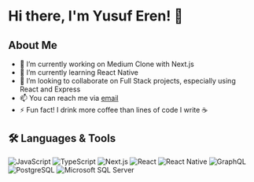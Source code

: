 # Hi there, I'm Yusuf Eren! 👋

## About Me
- 🔭 I’m currently working on Medium Clone with Next.js
- 🌱 I’m currently learning React Native
- 👯 I’m looking to collaborate on Full Stack projects, especially using React and Express
- 📫 You can reach me via [email](mailto:yusuferengerek@hotmail.com)
- ⚡ Fun fact! I drink more coffee than lines of code I write ☕️

## 🛠️ Languages & Tools
![JavaScript](https://img.shields.io/badge/-JavaScript-black?style=flat-square&logo=javascript)
![TypeScript](https://img.shields.io/badge/-TypeScript-3178c6?style=flat-square&logo=typescript&logoColor=white)
![Next.js](https://img.shields.io/badge/-Next.js-black?style=flat-square&logo=next.js)
![React](https://img.shields.io/badge/-React-black?style=flat-square&logo=react)
![React Native](https://img.shields.io/badge/-React%20Native-20232A?style=flat-square&logo=react)
![GraphQL](https://img.shields.io/badge/-GraphQL-E10098?style=flat-square&logo=graphql&logoColor=white)
![PostgreSQL](https://img.shields.io/badge/-PostgreSQL-336791?style=flat-square&logo=postgresql&logoColor=white)
![Microsoft SQL Server](https://img.shields.io/badge/-MS%20SQL%20Server-CC2927?style=flat-square&logo=microsoft-sql-server&logoColor=white)
